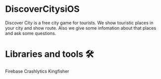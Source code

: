 # DiscoverCitysiOS

Discover City is a free city game for tourists. We show touristic places in your city and show route. Also we give some infomation about that places and ask some questions.


# Libraries and tools 🛠

Firebase 
Crashlytics 
Kingfisher



